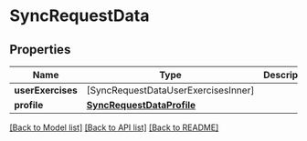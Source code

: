 # SyncRequestData

## Properties
Name | Type | Description | Notes
------------ | ------------- | ------------- | -------------
**userExercises** | [SyncRequestDataUserExercisesInner] |  | [optional] 
**profile** | [**SyncRequestDataProfile**](SyncRequestDataProfile.md) |  | [optional] 

[[Back to Model list]](../README.md#documentation-for-models) [[Back to API list]](../README.md#documentation-for-api-endpoints) [[Back to README]](../README.md)


